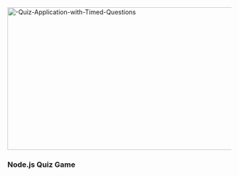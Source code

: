 <img src="https://socialify.git.ci/Thobani660/-Quiz-Application-with-Timed-Questions/image?language=1&owner=1&name=1&stargazers=1&theme=Light" alt="-Quiz-Application-with-Timed-Questions" width="640" height="320" />
<h3>Node.js Quiz Game</h3>

